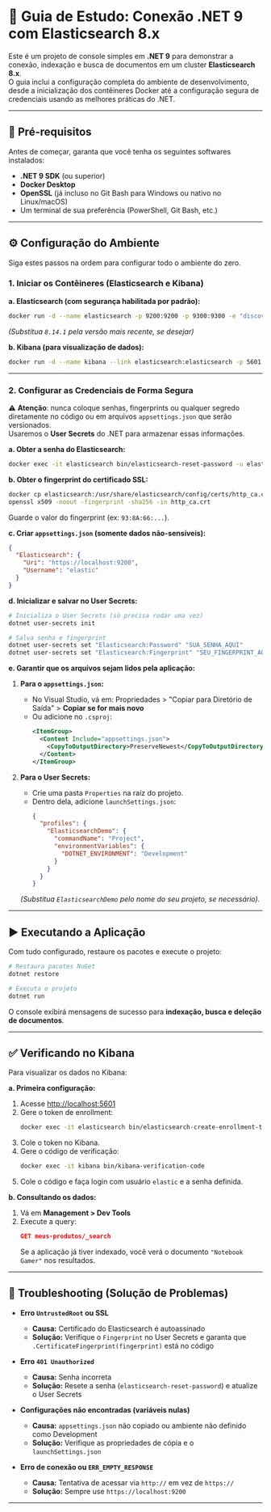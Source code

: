 # 📘 Guia de Estudo: Conexão .NET 9 com Elasticsearch 8.x

Este é um projeto de console simples em **.NET 9** para demonstrar a conexão, indexação e busca de documentos em um cluster **Elasticsearch 8.x**.  
O guia inclui a configuração completa do ambiente de desenvolvimento, desde a inicialização dos contêineres Docker até a configuração segura de credenciais usando as melhores práticas do .NET.

---

## 🚀 Pré-requisitos

Antes de começar, garanta que você tenha os seguintes softwares instalados:

- **.NET 9 SDK** (ou superior)  
- **Docker Desktop**  
- **OpenSSL** (já incluso no Git Bash para Windows ou nativo no Linux/macOS)  
- Um terminal de sua preferência (PowerShell, Git Bash, etc.)  

---

## ⚙️ Configuração do Ambiente

Siga estes passos na ordem para configurar todo o ambiente do zero.

### 1. Iniciar os Contêineres (Elasticsearch e Kibana)

**a. Elasticsearch (com segurança habilitada por padrão):**
```bash
docker run -d --name elasticsearch -p 9200:9200 -p 9300:9300 -e "discovery.type=single-node" elasticsearch:8.14.1
```
*(Substitua `8.14.1` pela versão mais recente, se desejar)*

**b. Kibana (para visualização de dados):**
```bash
docker run -d --name kibana --link elasticsearch:elasticsearch -p 5601:5601 kibana:8.14.1
```

---

### 2. Configurar as Credenciais de Forma Segura

⚠️ **Atenção**: nunca coloque senhas, fingerprints ou qualquer segredo diretamente no código ou em arquivos `appsettings.json` que serão versionados.  
Usaremos o **User Secrets** do .NET para armazenar essas informações.

**a. Obter a senha do Elasticsearch:**
```bash
docker exec -it elasticsearch bin/elasticsearch-reset-password -u elastic
```

**b. Obter o fingerprint do certificado SSL:**
```bash
docker cp elasticsearch:/usr/share/elasticsearch/config/certs/http_ca.crt .
openssl x509 -noout -fingerprint -sha256 -in http_ca.crt
```
Guarde o valor do fingerprint (ex: `93:8A:66:...`).

**c. Criar `appsettings.json` (somente dados não-sensíveis):**
```json
{
  "Elasticsearch": {
    "Uri": "https://localhost:9200",
    "Username": "elastic"
  }
}
```

**d. Inicializar e salvar no User Secrets:**
```bash
# Inicializa o User Secrets (só precisa rodar uma vez)
dotnet user-secrets init

# Salva senha e fingerprint
dotnet user-secrets set "Elasticsearch:Password" "SUA_SENHA_AQUI"
dotnet user-secrets set "Elasticsearch:Fingerprint" "SEU_FINGERPRINT_AQUI"
```

**e. Garantir que os arquivos sejam lidos pela aplicação:**

1. **Para o `appsettings.json`:**
   - No Visual Studio, vá em: Propriedades > "Copiar para Diretório de Saída" > **Copiar se for mais novo**  
   - Ou adicione no `.csproj`:
     ```xml
     <ItemGroup>
       <Content Include="appsettings.json">
         <CopyToOutputDirectory>PreserveNewest</CopyToOutputDirectory>
       </Content>
     </ItemGroup>
     ```

2. **Para o User Secrets:**
   - Crie uma pasta `Properties` na raiz do projeto.
   - Dentro dela, adicione `launchSettings.json`:
     ```json
     {
       "profiles": {
         "ElasticsearchDemo": {
           "commandName": "Project",
           "environmentVariables": {
             "DOTNET_ENVIRONMENT": "Development"
           }
         }
       }
     }
     ```
   *(Substitua `ElasticsearchDemo` pelo nome do seu projeto, se necessário).*

---

## ▶️ Executando a Aplicação

Com tudo configurado, restaure os pacotes e execute o projeto:

```bash
# Restaura pacotes NuGet
dotnet restore

# Executa o projeto
dotnet run
```

O console exibirá mensagens de sucesso para **indexação, busca e deleção de documentos**.

---

## ✅ Verificando no Kibana

Para visualizar os dados no Kibana:

**a. Primeira configuração:**
1. Acesse [http://localhost:5601](http://localhost:5601)  
2. Gere o token de enrollment:
   ```bash
   docker exec -it elasticsearch bin/elasticsearch-create-enrollment-token -s kibana
   ```
3. Cole o token no Kibana.  
4. Gere o código de verificação:
   ```bash
   docker exec -it kibana bin/kibana-verification-code
   ```
5. Cole o código e faça login com usuário `elastic` e a senha definida.

**b. Consultando os dados:**
1. Vá em **Management > Dev Tools**  
2. Execute a query:
   ```json
   GET meus-produtos/_search
   ```
   Se a aplicação já tiver indexado, você verá o documento `"Notebook Gamer"` nos resultados.

---

## 🔧 Troubleshooting (Solução de Problemas)

- **Erro `UntrustedRoot` ou SSL**  
  - **Causa:** Certificado do Elasticsearch é autoassinado  
  - **Solução:** Verifique o `Fingerprint` no User Secrets e garanta que `.CertificateFingerprint(fingerprint)` está no código

- **Erro `401 Unauthorized`**  
  - **Causa:** Senha incorreta  
  - **Solução:** Resete a senha (`elasticsearch-reset-password`) e atualize o User Secrets

- **Configurações não encontradas (variáveis nulas)**  
  - **Causa:** `appsettings.json` não copiado ou ambiente não definido como Development  
  - **Solução:** Verifique as propriedades de cópia e o `launchSettings.json`

- **Erro de conexão ou `ERR_EMPTY_RESPONSE`**  
  - **Causa:** Tentativa de acessar via `http://` em vez de `https://`  
  - **Solução:** Sempre use `https://localhost:9200`

---
